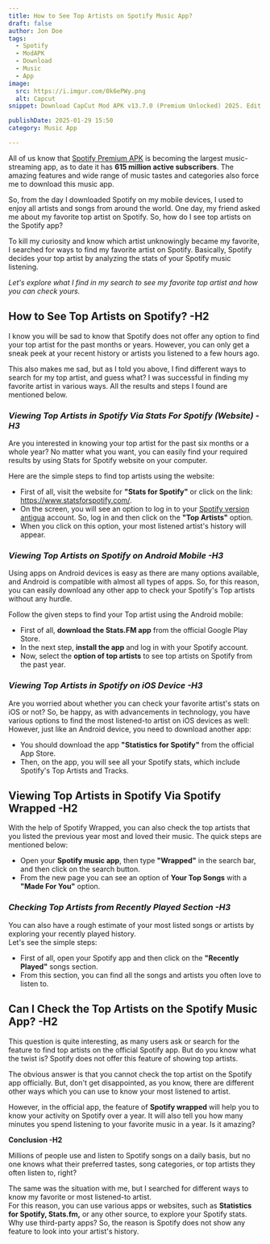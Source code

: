 ```yaml
---
title: How to See Top Artists on Spotify Music App?
draft: false
author: Jon Doe 
tags:
  - Spotify
  - ModAPK
  - Download
  - Music
  - App
image:
  src: https://i.imgur.com/0k6ePWy.png
  alt: Capcut
snippet: Download CapCut Mod APK v13.7.0 (Premium Unlocked) 2025. Edit videos like a pro with no ads, no watermark, and premium features for free.

publishDate: 2025-01-29 15:50
category: Music App

---
```


All of us know that [Spotify Premium APK](https://spotifypremiumaapk.com/) is becoming the largest music-streaming app, as to date it has **615 million active subscribers**. The amazing features and wide range of music tastes and categories also force me to download this music app.

So, from the day I downloaded Spotify on my mobile devices, I used to enjoy all artists and songs from around the world. One day, my friend asked me about my favorite top artist on Spotify. So, how do I see top artists on the Spotify app? 

To kill my curiosity and know which artist unknowingly became my favorite, I searched for ways to find my favorite artist on Spotify. Basically, Spotify decides your top artist by analyzing the stats of your Spotify music listening.

*Let's explore what I find in my search to see my favorite top artist and how you can check yours.*

## **How to See Top Artists on Spotify? \-H2**

I know you will be sad to know that Spotify does not offer any option to find your top artist for the past months or years. However, you can only get a sneak peek at your recent history or artists you listened to a few hours ago. 

This also makes me sad, but as I told you above, I find different ways to search for my top artist, and guess what? I was successful in finding my favorite artist in various ways. All the results and steps I found are mentioned below.

### ***Viewing Top Artists in Spotify Via Stats For Spotify (Website) \-H3***

Are you interested in knowing your top artist for the past six months or a whole year? No matter what you want, you can easily find your required results by using Stats for Spotify website on your computer.

Here are the simple steps to find top artists using the website:

* First of all, visit the website for **"Stats for Spotify"** or click on the link: https://www.statsforspotify.com/.  
* On the screen, you will see an option to log in to your [Spotify version antigua](https://spotifypremiumaapk.com/spotify-version-antigua/) account. So, log in and then click on the **"Top Artists"** option.  
* When you click on this option, your most listened artist's history will appear.

### 

### ***Viewing Top Artists on Spotify on Android Mobile \-H3***

Using apps on Android devices is easy as there are many options available, and Android is compatible with almost all types of apps. So, for this reason, you can easily download any other app to check your Spotify's Top artists without any hurdle.

Follow the given steps to find your Top artist using the Android mobile:

* First of all, **download the Stats.FM app** from the official Google Play Store.  
* In the next step, **install the app** and log in with your Spotify account.  
* Now, select the **option of top artists** to see top artists on Spotify from the past year.

### 

### ***Viewing Top Artists in Spotify on iOS Device \-H3***

Are you worried about whether you can check your favorite artist's stats on iOS or not? So, be happy, as with advancements in technology, you have various options to find the most listened-to artist on iOS devices as well:  
However, just like an Android device, you need to download another app:

* You should download the app **"Statistics for Spotify"** from the official App Store.  
* Then, on the app, you will see all your Spotify stats, which include Spotify's Top Artists and Tracks.

## 

## **Viewing Top Artists in Spotify Via Spotify Wrapped \-H2**

With the help of Spotify Wrapped, you can also check the top artists that you listed the previous year most and loved their music. The quick steps are mentioned below:

* Open your **Spotify music app**, then type **"Wrapped"** in the search bar, and then click on the search button.  
* From the new page you can see an option of **Your Top Songs** with a **"Made For You"** option.

### 

### ***Checking Top Artists from Recently Played Section \-H3***

You can also have a rough estimate of your most listed songs or artists by exploring your recently played history.   
Let's see the simple steps:

* First of all, open your Spotify app and then click on the **"Recently Played"** songs section.  
* From this section, you can find all the songs and artists you often love to listen to.

## 

## **Can I Check the Top Artists on the Spotify Music App? \-H2**

This question is quite interesting, as many users ask or search for the feature to find top artists on the official Spotify app. But do you know what the twist is? Spotify does not offer this feature of showing top artists.

The obvious answer is that you cannot check the top artist on the Spotify app officially. But, don't get disappointed, as you know, there are different other ways which you can use to know your most listened to artist. 

However, in the official app, the feature of **Spotify wrapped** will help you to know your activity on Spotify over a year. It will also tell you how many minutes you spend listening to your favorite music in a year. Is it amazing?

**Conclusion \-H2**

Millions of people use and listen to Spotify songs on a daily basis, but no one knows what their preferred tastes, song categories, or top artists they often listen to, right?  

The same was the situation with me, but I searched for different ways to know my favorite or most listened-to artist.  
For this reason, you can use various apps or websites, such as **Statistics for Spotify, Stats.fm,** or any other source, to explore your Spotify stats. Why use third-party apps? So, the reason is Spotify does not show any feature to look into your artist's history.

